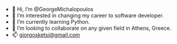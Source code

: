 - 👋 Hi, I’m @GeorgeMichalopoulos
- 👀 I’m interested in changing my career to software developer.
- 🌱 I’m currently learning Python.
- 💞️ I’m looking to collaborate on any given field in Athens, Greece.
- 📫 giorgosketsi@gmail.com



